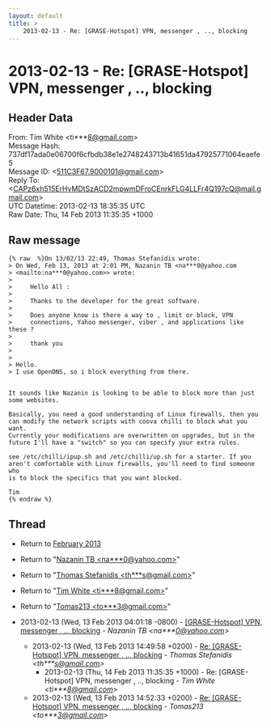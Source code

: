 ```yaml
---
layout: default
title: >
    2013-02-13 - Re: [GRASE-Hotspot] VPN, messenger , .., blocking
---
```


# 2013-02-13 - Re: [GRASE-Hotspot] VPN, messenger , .., blocking

## Header Data

From: Tim White \<ti***8@gmail.com\><br>
Message Hash: 737df17ada0e06700f6cfbdb38e1e2748243713b41651da47925771064eaefe5<br>
Message ID: \<511C3F67.9000101@gmail.com\><br>
Reply To: \<CAPz6xh515ErHyMDtSzACD2mpwmDFroCEnrkFLG4LLFr4Q197cQ@mail.gmail.com\><br>
UTC Datetime: 2013-02-13 18:35:35 UTC<br>
Raw Date: Thu, 14 Feb 2013 11:35:35 +1000<br>

## Raw message

```
{% raw  %}On 13/02/13 22:49, Thomas Stefanidis wrote:
> On Wed, Feb 13, 2013 at 2:01 PM, Nazanin TB <na***0@yahoo.com 
> <mailto:na***0@yahoo.com>> wrote:
>
>     Hello All :
>
>     Thanks to the developer for the great software.
>
>     Does anyone know is there a way to , limit or block, VPN
>     connections, Yahoo messenger, viber , and applications like these ?
>
>     thank you
>
>
> Hello.
> I use OpenDNS, so i block everything from there.


It sounds like Nazanin is looking to be able to block more than just 
some websites.

Basically, you need a good understanding of Linux firewalls, then you 
can modify the network scripts with coova chilli to block what you want. 
Currently your modifications are overwritten on upgrades, but in the 
future I'll have a "switch" so you can specify your extra rules.

see /etc/chilli/ipup.sh and /etc/chilli/up.sh for a starter. If you 
aren't comfortable with Linux firewalls, you'll need to find someone who 
is to block the specifics that you want blocked.

Tim
{% endraw %}
```

## Thread

+ Return to [February 2013](/archive/2013/02)

+ Return to "[Nazanin TB <na***0<span>@</span>yahoo.com>](/authors/na___0_at_yahoo_com)"
+ Return to "[Thomas Stefanidis <th***s<span>@</span>gmail.com>](/authors/th___s_at_gmail_com)"
+ Return to "[Tim White <ti***8<span>@</span>gmail.com>](/authors/ti___8_at_gmail_com)"
+ Return to "[Tomas213 <to***3<span>@</span>gmail.com>](/authors/to___3_at_gmail_com)"

+ 2013-02-13 (Wed, 13 Feb 2013 04:01:18 -0800) - [[GRASE-Hotspot] VPN, messenger , .., blocking](/archive/2013/02/3a4a50bd4761fd89702ba2f1a308de29ebbcac9611bcfc2dd155a68f008bf631) - _Nazanin TB \<na***0@yahoo.com\>_
  + 2013-02-13 (Wed, 13 Feb 2013 14:49:58 +0200) - [Re: [GRASE-Hotspot] VPN, messenger , .., blocking](/archive/2013/02/70fa048331948d2950aae7597a2d3c7c6d2a031580b1c0172bdcad3009e47c9d) - _Thomas Stefanidis \<th***s@gmail.com\>_
    + 2013-02-13 (Thu, 14 Feb 2013 11:35:35 +1000) - Re: [GRASE-Hotspot] VPN, messenger , .., blocking - _Tim White \<ti***8@gmail.com\>_
  + 2013-02-13 (Wed, 13 Feb 2013 14:52:33 +0200) - [Re: [GRASE-Hotspot] VPN, messenger , .., blocking](/archive/2013/02/ebab6d6795b0fee3e0a8e429dbbcf894fdcf657b80b5a5a1d1922ec6aa8ab10a) - _Tomas213 \<to***3@gmail.com\>_

